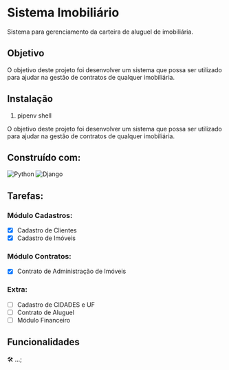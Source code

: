 # Sistema Imobiliário

Sistema para gerenciamento da carteira de aluguel de imobiliária.

## Objetivo

O objetivo deste projeto foi desenvolver um sistema que possa ser utilizado para ajudar na gestão de contratos de qualquer imobiliária.

## Instalação

1. pipenv shell


O objetivo deste projeto foi desenvolver um sistema que possa ser utilizado para ajudar na gestão de contratos de qualquer imobiliária.

## Construído com:

![Python](https://img.shields.io/badge/python-3670A0?style=for-the-badge&logo=python&logoColor=ffdd54) ![Django](https://img.shields.io/badge/django-%23092E20.svg?style=for-the-badge&logo=django&logoColor=white)

## Tarefas:
### Módulo Cadastros:
- [X] Cadastro de Clientes
- [X] Cadastro de Imóveis

### Módulo Contratos:
- [X] Contrato de Administração de Imóveis

### Extra:
- [ ] Cadastro de CIDADES e UF
- [ ] Contrato de Aluguel
- [ ] Módulo Financeiro
  
## Funcionalidades
:hammer_and_wrench: ...; <br>
